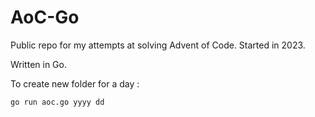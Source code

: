 # AoC-Go

Public repo for my attempts at solving Advent of Code.
Started in 2023.

Written in Go.

To create new folder for a day :
```
go run aoc.go yyyy dd
```
